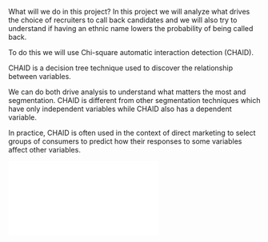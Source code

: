 What will we do in this project?
In this project we will analyze what drives the choice of recruiters to call back candidates and we will also try to understand if having an ethnic name lowers the probability of being called back.

To do this we will use Chi-square automatic interaction detection (CHAID).

CHAID is a decision tree technique used to discover the relationship between variables.

We can do both drive analysis to understand what matters the most and segmentation. CHAID is different from other segmentation techniques which have only independent variables while CHAID also has a dependent variable.

In practice, CHAID is often used in the context of direct marketing to select groups of consumers to predict how their responses to some variables affect other variables.

![My Image](tree.gv)

